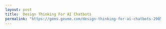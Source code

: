```yaml
---
layout: post
title:  Design Thinking For AI Chatbots
permalink: "https://gems.gevme.com/design-thinking-for-ai-chatbots-29052019"
---
```


